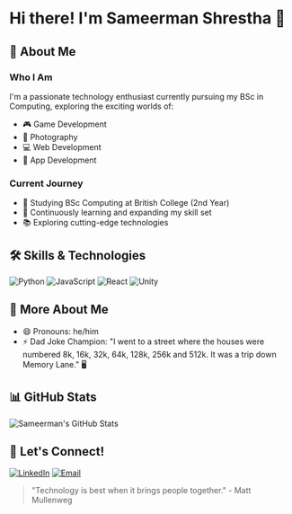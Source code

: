 # Hi there! I'm Sameerman Shrestha 👋

## 🌟 About Me

### Who I Am
I'm a passionate technology enthusiast currently pursuing my BSc in Computing, exploring the exciting worlds of:
- 🎮 Game Development
- 📸 Photography
- 💻 Web Development
- 📱 App Development

### Current Journey
- 🏫 Studying BSc Computing at British College (2nd Year)
- 🌱 Continuously learning and expanding my skill set
- 📚 Exploring cutting-edge technologies

## 🛠️ Skills & Technologies
![Python](https://img.shields.io/badge/-Python-3776AB?style=flat-square&logo=python&logoColor=white)
![JavaScript](https://img.shields.io/badge/-JavaScript-F7DF1E?style=flat-square&logo=javascript&logoColor=black)
![React](https://img.shields.io/badge/-React-61DAFB?style=flat-square&logo=react&logoColor=white)
![Unity](https://img.shields.io/badge/-Unity-000000?style=flat-square&logo=unity&logoColor=white)

## 🤔 More About Me
- 😄 Pronouns: he/him
- ⚡ Dad Joke Champion: "I went to a street where the houses were numbered 8k, 16k, 32k, 64k, 128k, 256k and 512k. It was a trip down Memory Lane." 🖥️

## 📊 GitHub Stats
![Sameerman's GitHub Stats](https://github-readme-stats.vercel.app/api?username=shresthasameerman&show_icons=true&theme=radical)

## 🤝 Let's Connect!
[![LinkedIn](https://img.shields.io/badge/-LinkedIn-0A66C2?style=flat-square&logo=linkedin&logoColor=white)](YOUR_LINKEDIN_URL)
[![Email](https://img.shields.io/badge/-Email-D14836?style=flat-square&logo=gmail&logoColor=white)](mailto:YOUR_EMAIL)

> "Technology is best when it brings people together." - Matt Mullenweg
